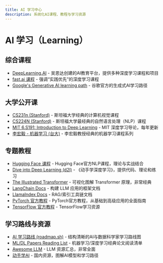 ```yaml
---
title: AI 学习中心
description: 系统化AI课程、教程与学习资源
---
```


# AI 学习（Learning）

## 综合课程
- [DeepLearning.AI](https://www.deeplearning.ai/) - 吴恩达创建的AI教育平台，提供多种深度学习课程和项目
- [fast.ai 课程](https://www.fast.ai/) - 强调“实践优先”的深度学习课程
- [Google's Generative AI learning path](https://www.cloudskillsboost.google/paths/118) - 谷歌官方的生成式AI学习路径

## 大学公开课
- [CS231n (Stanford)](https://cs231n.github.io/) - 斯坦福大学经典的计算机视觉课程
- [CS224N (Stanford)](http://web.stanford.edu/class/cs224n/) - 斯坦福大学最经典的自然语言处理（NLP）课程
- [MIT 6.S191: Introduction to Deep Learning](http://introtodeeplearning.com/) - MIT 深度学习导论，每年更新
- [李宏毅 - 机器学习 (台大)](https://speech.ee.ntu.edu.tw/~hylee/ml/2023-spring.php) - 李宏毅教授经典的机器学习课程系列

## 专题教程
- [Hugging Face 课程](https://huggingface.co/learn/nlp-course/zh-CN/chapter1/1) - Hugging Face官方NLP课程，理论与实战结合
- [Dive into Deep Learning (d2l)](https://d2l.ai/) - 《动手学深度学习》，提供代码、理论和练习
- [The Illustrated Transformer](http://jalammar.github.io/illustrated-transformer/) - 可视化图解 Transformer 原理，非常经典
- [LangChain Docs](https://python.langchain.com/) - 构建 LLM 应用的框架文档
- [LlamaIndex Docs](https://docs.llamaindex.ai/) - RAG/索引工具链文档
- [PyTorch 官方教程](https://pytorch.org/tutorials/) - PyTorch官方教程，从基础到高级应用的全面指南
- [TensorFlow 官方教程](https://www.tensorflow.org/tutorials) - TensorFlow学习资源

## 学习路线与资源
- [AI 学习路线 (roadmap.sh)](https://roadmap.sh/ai-data-scientist) - 结构清晰的AI与数据科学家学习路线图
- [ML/DL Papers Reading List](https://github.com/mli/paper-reading) - 机器学习/深度学习经典论文阅读清单
- [Awesome LLM](https://github.com/Hannibal046/Awesome-LLM) - LLM 资源汇总，非常全面
- [动手学AI](https://www.showmeai.tech/) - 国内资源，图解AI模型和学习路径